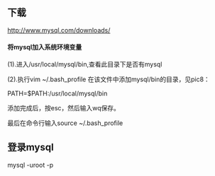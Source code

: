 ## 下载
http://www.mysql.com/downloads/ 
#### 将mysql加入系统环境变量
(1).进入/usr/local/mysql/bin,查看此目录下是否有mysql

(2).执行vim ~/.bash_profile
在该文件中添加mysql/bin的目录，见pic8：

PATH=$PATH:/usr/local/mysql/bin

添加完成后，按esc，然后输入wq保存。

最后在命令行输入source ~/.bash_profile

## 登录mysql
mysql -uroot -p
